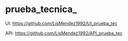# prueba_tecnica_

UI: https://github.com/LisMendez1992/UI_prueba_tec

API: https://github.com/LisMendez1992/API_prueba_tec
